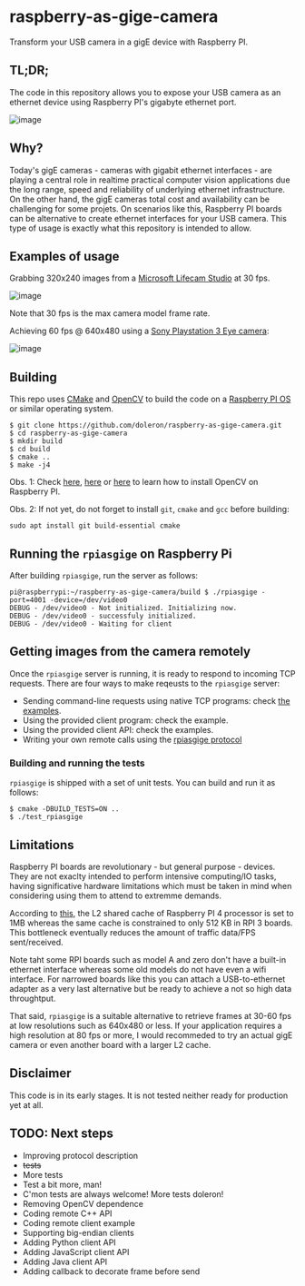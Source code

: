 # raspberry-as-gige-camera

Transform your USB camera in a gigE device with Raspberry PI.

## TL;DR;

The code in this repository allows you to expose your USB camera as an ethernet device using Raspberry PI's gigabyte ethernet port.

![image](https://user-images.githubusercontent.com/9665358/130965792-e9bc97ef-f7de-4e65-ac04-72f85d3257f2.png)

## Why?

Today's gigE cameras - cameras with gigabit ethernet interfaces - are playing a central role in realtime practical computer vision applications due the long range, speed and reliability of underlying ethernet infrastructure. On the other hand, the gigE cameras total cost and availability can be challenging for some projets. On scenarios like this, Raspberry PI boards can be alternative to create ethernet interfaces for your USB camera. This type of usage is exactly what this repository is intended to allow.

## Examples of usage

Grabbing 320x240 images from a [Microsoft Lifecam Studio](https://www.microsoft.com/en-ww/accessories/products/webcams/lifecam-studio) at 30 fps.

![image](https://user-images.githubusercontent.com/9665358/130779743-b97e4d8d-5367-46c5-9202-b6bdd8eb7154.png)

Note that 30 fps is the max camera model frame rate.

Achieving 60 fps @ 640x480 using a [Sony Playstation 3 Eye camera](https://en.wikipedia.org/wiki/PlayStation_Eye):

![image](https://user-images.githubusercontent.com/9665358/130841632-068dc38e-1f1d-4212-993f-d3e9ebe54040.png)

## Building

This repo uses [CMake](https://cmake.org/) and [OpenCV](https://opencv.org/) to build the code on a [Raspberry PI OS](https://www.raspberrypi.org/software/) or similar operating system.

```
$ git clone https://github.com/doleron/raspberry-as-gige-camera.git
$ cd raspberry-as-gige-camera
$ mkdir build
$ cd build
$ cmake ..
$ make -j4
```

Obs. 1: Check [here](https://www.pyimagesearch.com/2018/09/26/install-opencv-4-on-your-raspberry-pi/), [here](https://www.jeremymorgan.com/tutorials/raspberry-pi/how-to-install-opencv-raspberry-pi/) or [here](https://learnopencv.com/install-opencv-4-on-raspberry-pi/) to learn how to install OpenCV on Raspberry PI.

Obs. 2: If not yet, do not forget to install `git`, `cmake` and `gcc` before building:

```
sudo apt install git build-essential cmake
```

## Running the `rpiasgige` on Raspberry Pi

After building `rpiasgige`, run the server as follows:

```
pi@raspberrypi:~/raspberry-as-gige-camera/build $ ./rpiasgige -port=4001 -device=/dev/video0
DEBUG - /dev/video0 - Not initialized. Initializing now.
DEBUG - /dev/video0 - successfuly initialized.
DEBUG - /dev/video0 - Waiting for client
```

## Getting images from the camera remotely

Once the `rpiasgige` server is running, it is ready to respond to incoming TCP requests. There are four ways to make reqeusts to the `rpiasgige` server:

- Sending command-line requests using native TCP programs: check [the examples](https://github.com/doleron/raspberry-as-gige-camera/blob/main/command-line-examples.MD).
- Using the provided client program: check the example.
- Using the provided client API: check the examples.
- Writing your own remote calls using the [rpiasgige protocol](https://github.com/doleron/raspberry-as-gige-camera/blob/main/protocol.MD)

### Building and running the tests

`rpiasgige` is shipped with a set of unit tests. You can build and run it as follows:

```
$ cmake -DBUILD_TESTS=ON ..
$ ./test_rpiasgige 
```

## Limitations

Raspberry PI boards are revolutionary - but general purpose - devices. They are not exaclty intended to perform intensive computing/IO tasks, having significative hardware limitations which must be taken in mind when considering using them to attend to extremme demands.

According to [this](https://www.raspberrypi.org/documentation/computers/processors.html), the L2 shared cache of Raspberry PI 4 processor is set to 1MB whereas the same cache is constrained to only 512 KB in RPI 3 boards. This bottleneck eventually reduces the amount of traffic data/FPS sent/received.

Note taht some RPI boards such as model A and zero don't have a built-in ethernet interface whereas some old models do not have even a wifi interface. For narrowed boards like this you can attach a USB-to-ethernet adapter as a very last alternative but be ready to achieve a not so high data throughtput.

That said, `rpiasgige` is a suitable alternative to retrieve frames at 30-60 fps at low resolutions such as 640x480 or less. If your application requires a high resolution at 80 fps or more, I would recommeded to try an actual gigE camera or even another board with a larger L2 cache.

## Disclaimer

This code is in its early stages. It is not tested neither ready for production yet at all.

## TODO: Next steps

- Improving protocol description
- ~~tests~~
- More tests
- Test a bit more, man!
- C'mon tests are always welcome! More tests doleron!
- Removing OpenCV dependence
- Coding remote C++ API
- Coding remote client example
- Supporting big-endian clients
- Adding Python client API
- Adding JavaScript client API
- Adding Java client API
- Adding callback to decorate frame before send


